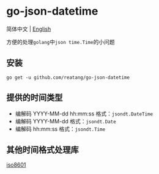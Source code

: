 # go-json-datetime

简体中文 | [English](README_EN.md)

方便的处理`golang`中`json time.Time`的小问题

## 安装

`go get -u github.com/reatang/go-json-datetime`

## 提供的时间类型

- 编解码 YYYY-MM-dd hh:mm:ss 格式：`jsondt.DateTime`
- 编解码 YYYY-MM-dd 格式：`jsondt.Date`
- 编解码 hh:mm:ss 格式：`jsondt.Time`


## 其他时间格式处理库

[iso8601](https://github.com/relvacode/iso8601)